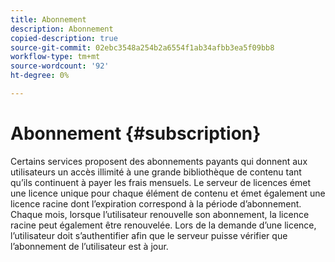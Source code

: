 ```yaml
---
title: Abonnement
description: Abonnement
copied-description: true
source-git-commit: 02ebc3548a254b2a6554f1ab34afbb3ea5f09bb8
workflow-type: tm+mt
source-wordcount: '92'
ht-degree: 0%

---
```


# Abonnement {#subscription}

Certains services proposent des abonnements payants qui donnent aux utilisateurs un accès illimité à une grande bibliothèque de contenu tant qu’ils continuent à payer les frais mensuels. Le serveur de licences émet une licence unique pour chaque élément de contenu et émet également une licence racine dont l’expiration correspond à la période d’abonnement. Chaque mois, lorsque l’utilisateur renouvelle son abonnement, la licence racine peut également être renouvelée. Lors de la demande d’une licence, l’utilisateur doit s’authentifier afin que le serveur puisse vérifier que l’abonnement de l’utilisateur est à jour.
